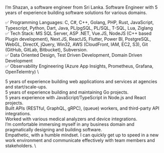 I’m Shazan, a software engineer from Sri Lanka.
Software Engineer with 5 years of experience building software solutions for various domains.

✅ Programming Languages: C, C#, C++, Golang, PHP, Rust, JavaScript, Typescript, Python, Dart, Java, PL/pgSQL, PL/SQL, T-SQL, Lua, Ziglang \
✅ Tech Stack: MS SQL Server, ASP .NET, Vue.JS, NodeJS (C++ based Plugin development), Next.JS, ReactJS, Flutter, Power BI, PostgreSQL, WebGL, DirectX, jQuery, Win32, AWS \(CloudFront, IAM, EC2, S3), Git (GitHub, GitLab, Bitbucket), Subversion. \
✅ Data Oriented Design, Test Driven Development, Domain Driven Development \
✅ Observability Engineering (Azure App Insights, Prometheus, Grafana, OpenTelemtry) \

5 years of experience building web applications and services at agencies and start/scale-ups. \
5 years of experience building and maintaining Go projects. \
5 years experience with JavaScript/TypeScript in Node.js and React projects. \
Built APIs (RESTful, GraphQL, gRPC), (queue) workers, and third-party API integrations. \
Worked with various medical analyzers and device integrations. \
I’m comfortable immersing myself in any business domain and pragmatically designing and building software. \
Empathetic, with a humble mindset. I can quickly get up to speed in a new work environment and communicate effectively with team members and stakeholders. \
<!--
## Hi there 👋
I'm Shazan 
A Software Developer and Architect striving to improve software and learn technology.
From Sri Lanka

![msmshazan's Stats](https://github-readme-stats.vercel.app/api?username=msmshazan&theme=vue-dark&show_icons=true&hide_border=true&count_private=true)
![msmshazan's Streak](https://github-readme-streak-stats.herokuapp.com/?user=msmshazan&theme=vue-dark&hide_border=true)
![msmshazan's Top Languages](https://github-readme-stats.vercel.app/api/top-langs/?username=msmshazan&theme=vue-dark&show_icons=true&hide_border=true&layout=compact)
-->
